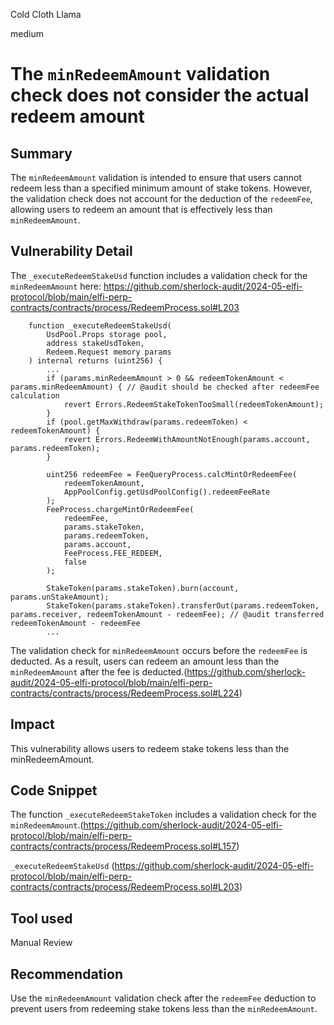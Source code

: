 Cold Cloth Llama

medium

# The `minRedeemAmount` validation check does not consider the actual redeem amount


## Summary
The `minRedeemAmount` validation is intended to ensure that users cannot redeem less than a specified minimum amount of stake tokens.
However, the validation check does not account for the deduction of the `redeemFee`, allowing users to redeem an amount that is effectively less than `minRedeemAmount`.

## Vulnerability Detail
The `_executeRedeemStakeUsd` function includes a validation check for the `minRedeemAmount` here:
https://github.com/sherlock-audit/2024-05-elfi-protocol/blob/main/elfi-perp-contracts/contracts/process/RedeemProcess.sol#L203
```solidity
    function _executeRedeemStakeUsd(
        UsdPool.Props storage pool,
        address stakeUsdToken,
        Redeem.Request memory params
    ) internal returns (uint256) {
        ...
        if (params.minRedeemAmount > 0 && redeemTokenAmount < params.minRedeemAmount) { // @audit should be checked after redeemFee calculation
            revert Errors.RedeemStakeTokenTooSmall(redeemTokenAmount);
        }
        if (pool.getMaxWithdraw(params.redeemToken) < redeemTokenAmount) {
            revert Errors.RedeemWithAmountNotEnough(params.account, params.redeemToken);
        }

        uint256 redeemFee = FeeQueryProcess.calcMintOrRedeemFee(
            redeemTokenAmount,
            AppPoolConfig.getUsdPoolConfig().redeemFeeRate
        );
        FeeProcess.chargeMintOrRedeemFee(
            redeemFee,
            params.stakeToken,
            params.redeemToken,
            params.account,
            FeeProcess.FEE_REDEEM,
            false
        );

        StakeToken(params.stakeToken).burn(account, params.unStakeAmount);
        StakeToken(params.stakeToken).transferOut(params.redeemToken, params.receiver, redeemTokenAmount - redeemFee); // @audit transferred redeemTokenAmount - redeemFee
        ...
```
The validation check for `minRedeemAmount` occurs before the `redeemFee` is deducted.
As a result, users can redeem an amount less than the `minRedeemAmount` after the fee is deducted.(https://github.com/sherlock-audit/2024-05-elfi-protocol/blob/main/elfi-perp-contracts/contracts/process/RedeemProcess.sol#L224)


## Impact
This vulnerability allows users to redeem stake tokens less than the minRedeemAmount.


## Code Snippet
The function `_executeRedeemStakeToken` includes a validation check for the `minRedeemAmount`.(https://github.com/sherlock-audit/2024-05-elfi-protocol/blob/main/elfi-perp-contracts/contracts/process/RedeemProcess.sol#L157)

`_executeRedeemStakeUsd` (https://github.com/sherlock-audit/2024-05-elfi-protocol/blob/main/elfi-perp-contracts/contracts/process/RedeemProcess.sol#L203)

## Tool used
Manual Review

## Recommendation
Use the `minRedeemAmount` validation check after the `redeemFee` deduction to prevent users from redeeming stake tokens less than the `minRedeemAmount`.
